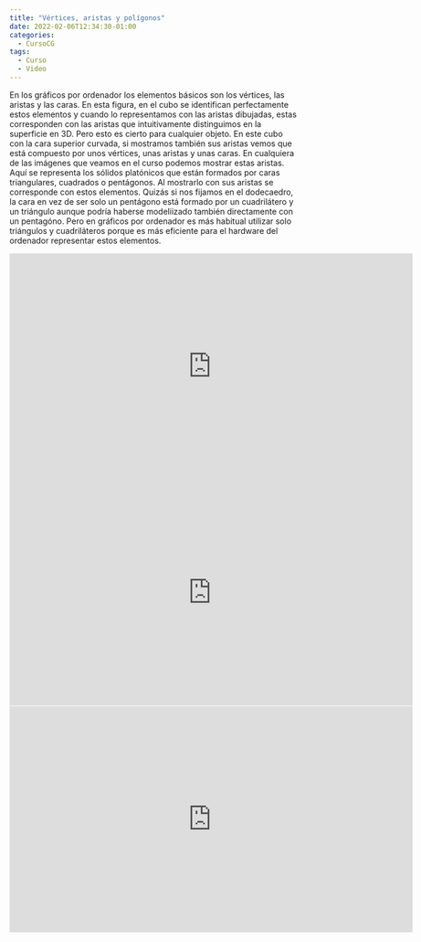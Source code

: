 ```yaml
---
title: "Vértices, aristas y polígonos"
date: 2022-02-06T12:34:30-01:00
categories:
  - CursoCG
tags:
  - Curso
  - Video
---
```


En los gráficos por ordenador los elementos básicos son los vértices, las aristas y las caras.
En esta figura, en el cubo se identifican perfectamente estos elementos y cuando lo representamos con las aristas dibujadas, estas corresponden con las aristas que intuitivamente distinguimos en la superficie en 3D. Pero esto es cierto para cualquier objeto. En este cubo con la cara superior curvada, si mostramos también sus aristas vemos que está compuesto por unos vértices, unas aristas y unas caras. En cualquiera de las imágenes que veamos en el curso podemos mostrar estas aristas. Aquí se representa los sólidos platónicos que están formados por caras triangulares,  cuadrados o pentágonos. Al mostrarlo con sus aristas se corresponde con estos elementos. Quizás si nos fijamos en el dodecaedro, la cara en vez de ser solo un pentágono está formado por un cuadrilátero y un triángulo aunque podría haberse modeliizado también directamente con un pentagóno. Pero en gráficos por ordenador es más habitual utilizar solo triángulos y cuadriláteros porque es más eficiente para el hardware del ordenador representar estos elementos.

<iframe style="width: 73.5vw; height: 41.3vw;" class="sketchfabembed" title="Cubo" frameborder="0" allowfullscreen mozallowfullscreen="true" webkitallowfullscreen="true" allow="autoplay; fullscreen; xr-spatial-tracking" xr-spatial-tracking execution-while-out-of-viewport execution-while-not-rendered web-share src="https://sketchfab.com/models/d6e3912add034e59a5a4e6277dd7303c/embed?camera=0"> </iframe>

<iframe style="width: 73.5vw; height: 41.3vw;" class="sketchfabembed" title="Cubo con superficie curvada" frameborder="0" allowfullscreen mozallowfullscreen="true" webkitallowfullscreen="true" allow="autoplay; fullscreen; xr-spatial-tracking" xr-spatial-tracking execution-while-out-of-viewport execution-while-not-rendered web-share src="https://sketchfab.com/models/9e56a9b84cbd4f9dad9ef3887e4a606a/embed?camera=0"> </iframe>

<iframe style="width: 73.5vw; height: 41.3vw;" class="sketchfabembed" title="Sólidos" frameborder="0" allowfullscreen mozallowfullscreen="true" webkitallowfullscreen="true" allow="autoplay; fullscreen; xr-spatial-tracking" xr-spatial-tracking execution-while-out-of-viewport execution-while-not-rendered web-share src="https://sketchfab.com/models/803cd418ca664d7ca4a11c53ae7c5786/embed?camera=0"> </iframe>
